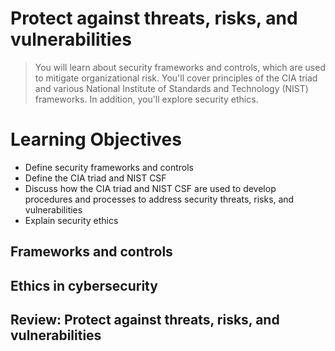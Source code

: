 # Protect against threats, risks, and vulnerabilities
> You will learn about security frameworks and controls, which are used to mitigate organizational risk. You'll cover principles of the CIA triad and various National Institute of Standards and Technology (NIST) frameworks. In addition, you'll explore security ethics.
# Learning Objectives
- Define security frameworks and controls
- Define the CIA triad and NIST CSF
- Discuss how the CIA triad and NIST CSF are used to develop procedures and processes to address security threats, risks, and vulnerabilities
- Explain security ethics
## Frameworks and controls
## Ethics in cybersecurity
## Review: Protect against threats, risks, and vulnerabilities
